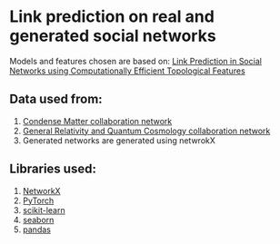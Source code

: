 # Link prediction on real and generated social networks

Models and features chosen are based on: [Link Prediction in Social Networks using
Computationally Efficient Topological Features](https://citeseerx.ist.psu.edu/document?repid=rep1&type=pdf&doi=9f3c2d5364aab82a24e24e56f6013cfc4c404e13)
## Data used from:

1. [Condense Matter collaboration network](https://snap.stanford.edu/data/ca-CondMat.html)
2. [General Relativity and Quantum Cosmology collaboration network](https://snap.stanford.edu/data/ca-GrQc.html)
3. Generated networks are generated using netwrokX


## Libraries used:

1. [NetworkX](https://networkx.org/)
2. [PyTorch](https://pytorch.org/)
3. [scikit-learn](https://scikit-learn.org/stable/)
4. [seaborn](https://seaborn.pydata.org/)
5. [pandas](https://pandas.pydata.org/)
